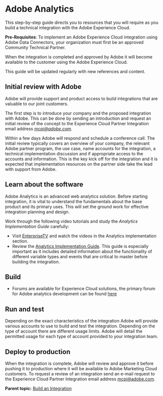 # Adobe Analytics

 

This step-by-step guide directs you to resources that you will require as you build a technical integration with the Adobe Experience Cloud.

**Pre-Requisites**: To implement an Adobe Experience Cloud integration using Adobe Data Connectors, your organization must first be an approved Community Technical Partner.

When the integration is completed and approved by Adobe it will become available to the customer using the Adobe Experience Cloud.

This guide will be updated regularly with new references and content.

## Initial review with Adobe

Adobe will provide support and product access to build integrations that are valuable to our joint customers.

The first step is to introduce your company and the proposed integration with Adobe. This can be done by sending an introduction and request an initial review of the concept to the Experience Cloud Partner Integration email address *mcpi@adobe.com*.

Within a few days Adobe will respond and schedule a conference call. The initial review typically covers an overview of your company, the relevant Adobe partner program, the use case, name accounts for the integration, a technical implementation discussion and if appropriate access to the accounts and information. This is the key kick off for the integration and it is expected that implementation resources on the partner side take the lead with support from Adobe.

## Learn about the software

Adobe Analytics is an advanced web analytics solution. Before starting integration, it is vital to understand the fundamentals about the base product and its primary uses. This will set the ground work for effective integration planning and design.

Work through the following video tutorials and study the *Analytics Implementation Guide* carefully:

- Visit [EnterpriseTV](https://outv.omniture.com/) and watch the videos in the Analytics implementation section.
- Review the [Analytics Implementation Guide](http://microsite.omniture.com/t2/help/en_US/sc/implement/). This guide is especially important as it includes detailed information about the functionality of different variable types and events that are critical to master before building the integration.

## Build

- Forums are available for Experience Cloud solutions, the primary forum for Adobe analytics development can be found [here](https://forums.adobe.com/community/experience-cloud/) 

## Run and test

Depending on the exact characteristics of the integration Adobe will provide various accounts to use to build and test the integration. Depending on the type of account there are different usage limits. Adobe will detail the permitted usage for each type of account provided to your integration team.

## Deploy to production

When the integration is complete, Adobe will review and approve it before pushing it to production where it will be available to Adobe Marketing Cloud customers. To request a review of an integration send an e-mail request to the Experience Cloud Partner Integration email address mcpi@adobe.com.

**Parent topic:** [Build an Integration](c_Build_an_Integration.md)

